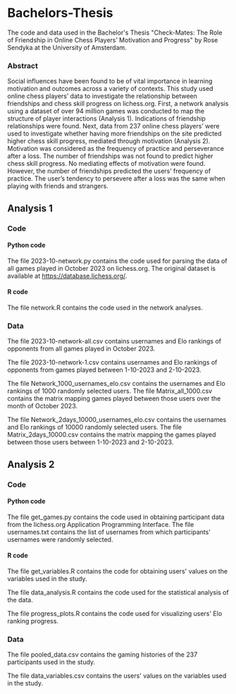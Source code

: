 # Bachelors-Thesis
 The code and data used in the Bachelor's Thesis "Check-Mates: The Role of Friendship in Online Chess Players’ Motivation and Progress" by Rose Sendyka at the University of Amsterdam.
 
### Abstract
Social influences have been found to be of vital importance in learning motivation and outcomes across a variety of contexts. This study used online chess players’ data to investigate the relationship between friendships and chess skill progress on lichess.org. First, a network analysis using a dataset of over 94 million games was conducted to map the structure of player interactions (Analysis 1). Indications of friendship relationships were found. Next, data from 237 online chess players’ were used to investigate whether having more friendships on the site predicted higher chess skill progress, mediated through motivation (Analysis 2). Motivation was considered as the frequency of practice and perseverance after a loss. The number of friendships was not found to predict higher chess skill progress. No mediating effects of motivation were found. However, the number of friendships predicted the users’ frequency of practice. The user’s tendency to persevere after a loss was the same when playing with friends and strangers.


## Analysis 1
### Code
#### Python code
  The file 2023-10-network.py contains the code used for parsing the data of all games played in October 2023 on lichess.org. The original dataset is available at https://database.lichess.org/.


#### R code
  The file network.R contains the code used in the network analyses.

### Data

  The file 2023-10-network-all.csv contains usernames and Elo rankings of opponents from all games played in October 2023.

  The file 2023-10-network-1.csv contains usernames and Elo rankings of opponents from games played between 1-10-2023 and 2-10-2023. 
  
  The file Network_1000_usernames_elo.csv contains the usernames and Elo rankings of 1000 randomly selected users. The file Matrix_all_1000.csv contains the matrix mapping games played between those users over the month of October 2023.
  
  The file Network_2days_10000_usernames_elo.csv contains the usernames and Elo rankings of 10000 randomly selected users. The file Matrix_2days_10000.csv contains the matrix mapping the games played between those users between 1-10-2023 and 2-10-2023.



## Analysis 2
### Code
#### Python code

  The file get_games.py contains the code used in obtaining participant data from the lichess.org Application Programming Interface. The file usernames.txt contains the list of usernames from which participants' usernames were randomly selected.

#### R code

  The file get_variables.R contains the code for obtaining users' values on the variables used in the study.

  The file data_analysis.R contains the code used for the statistical analysis of the data.

  The file progress_plots.R contains the code used for visualizing users' Elo ranking progress.

### Data

  The file pooled_data.csv contains the gaming histories of the 237 participants used in the study.
  
  The file data_variables.csv contains the users' values on the variables used in the study.

